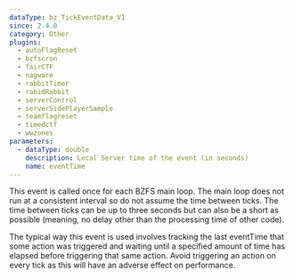 ```yaml
---
dataType: bz_TickEventData_V1
since: 2.4.0
category: Other
plugins:
  - autoFlagReset
  - bzfscron
  - fairCTF
  - nagware
  - rabbitTimer
  - rabidRabbit
  - serverControl
  - serverSidePlayerSample
  - teamflagreset
  - timedctf
  - wwzones
parameters:
  - dataType: double
    description: Local Server time of the event (in seconds)
    name: eventTime
---
```


This event is called once for each BZFS main loop. The main loop does not run at a consistent interval so do not assume the time between ticks. The time between ticks can be up to three seconds but can also be a short as possible (meaning, no delay other than the processing time of other code).

The typical way this event is used involves tracking the last eventTime that some action was triggered and waiting until a specified amount of time has elapsed before triggering that same action. Avoid triggering an action on every tick as this will have an adverse effect on performance.
